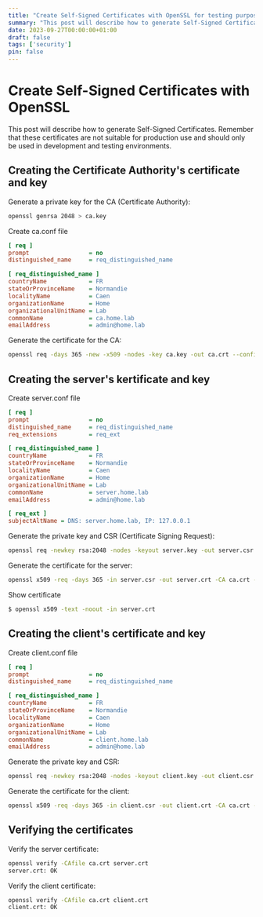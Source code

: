 ```yaml
---
title: "Create Self-Signed Certificates with OpenSSL for testing purposes"
summary: "This post will describe how to generate Self-Signed Certificates"
date: 2023-09-27T00:00:00+01:00
draft: false
tags: ['security']
pin: false
---
```


# Create Self-Signed Certificates with OpenSSL

This post will describe how to generate Self-Signed Certificates. Remember that these certificates are not suitable for production use and should only be used in development and testing environments.

## Creating the Certificate Authority's certificate and key

Generate a private key for the CA (Certificate Authority):

```bash
openssl genrsa 2048 > ca.key
```

Create ca.conf file

```ini
[ req ]
prompt                 = no
distinguished_name     = req_distinguished_name

[ req_distinguished_name ]
countryName            = FR
stateOrProvinceName    = Normandie
localityName           = Caen
organizationName       = Home
organizationalUnitName = Lab
commonName             = ca.home.lab
emailAddress           = admin@home.lab
```

Generate the certificate for the CA:

```bash
openssl req -days 365 -new -x509 -nodes -key ca.key -out ca.crt --config ca.conf
```

## Creating the server's kertificate and key

Create server.conf file

```ini
[ req ]
prompt                 = no
distinguished_name     = req_distinguished_name
req_extensions         = req_ext

[ req_distinguished_name ]
countryName            = FR
stateOrProvinceName    = Normandie
localityName           = Caen
organizationName       = Home
organizationalUnitName = Lab
commonName             = server.home.lab
emailAddress           = admin@home.lab

[ req_ext ]
subjectAltName = DNS: server.home.lab, IP: 127.0.0.1
```

Generate the private key and CSR (Certificate Signing Request):

```bash
openssl req -newkey rsa:2048 -nodes -keyout server.key -out server.csr --config server.conf
```

Generate the certificate for the server:

```bash
openssl x509 -req -days 365 -in server.csr -out server.crt -CA ca.crt -CAkey ca.key -extensions req_ext -extfile server.conf
```

Show certificate

```bash
$ openssl x509 -text -noout -in server.crt
```

## Creating the client's certificate and key

Create client.conf file

```ini
[ req ]
prompt                 = no
distinguished_name     = req_distinguished_name

[ req_distinguished_name ]
countryName            = FR
stateOrProvinceName    = Normandie
localityName           = Caen
organizationName       = Home
organizationalUnitName = Lab
commonName             = client.home.lab
emailAddress           = admin@home.lab
```

Generate the private key and CSR:

```bash
openssl req -newkey rsa:2048 -nodes -keyout client.key -out client.csr --config client.conf
```

Generate the certificate for the client:

```bash
openssl x509 -req -days 365 -in client.csr -out client.crt -CA ca.crt -CAkey ca.key
```

## Verifying the certificates

Verify the server certificate:

```bash
openssl verify -CAfile ca.crt server.crt
server.crt: OK
```

Verify the client certificate:

```bash
openssl verify -CAfile ca.crt client.crt
client.crt: OK
```

